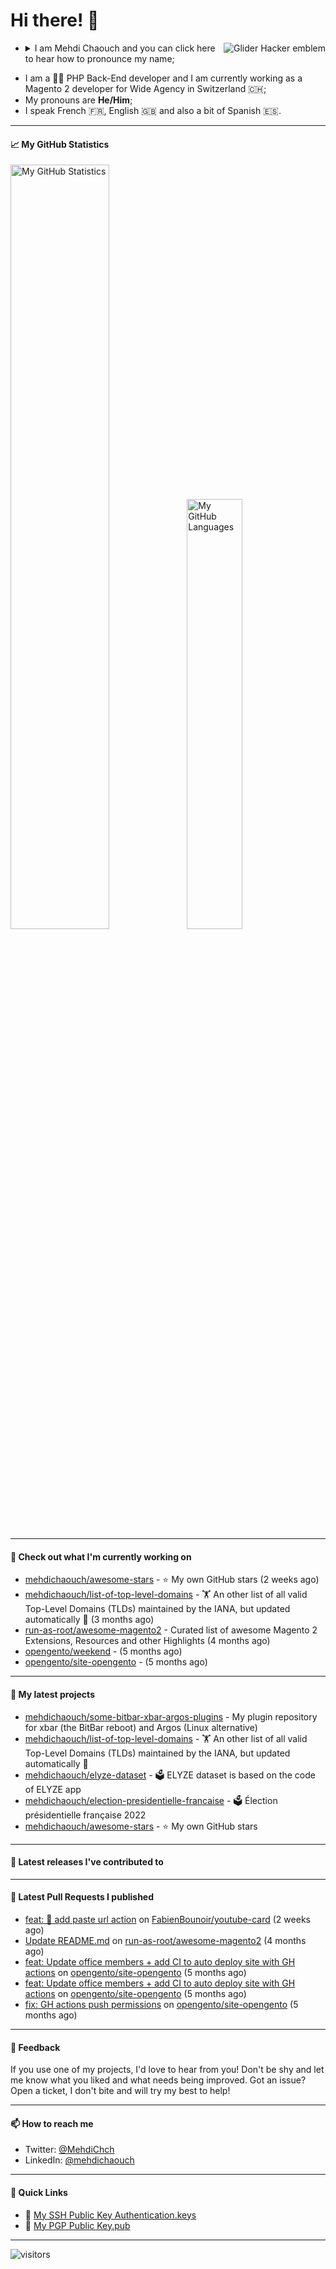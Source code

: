 # Hi there! 👋

<a href="#"><img align="right" title="Glider Hacker emblem" alt="Glider Hacker emblem" src="https://www.mediawiki.org/w/index.php?title=Special:Redirect/file/Glider.svg&width=140&height=140"></a>

- <details>
    <summary>I am Mehdi Chaouch and you can click here to hear how to pronounce my name;</summary>

    https://user-images.githubusercontent.com/861701/137650876-14f45303-cd42-4c4e-a172-a80abc8aa627.mp4
</details>

- I am a 👨‍💻 PHP Back-End developer and I am currently working as a Magento 2 developer for Wide Agency in Switzerland 🇨🇭;
- My pronouns are **He/Him**;
- I speak French 🇫🇷, English 🇬🇧 and also a bit of Spanish 🇪🇸.

---

#### 📈 My GitHub Statistics

<img alt="My GitHub Statistics" src="https://github-readme-stats.vercel.app/api?username=mehdichaouch&show_icons=true&count_private=true&theme=dark&hide_title=false&hide_border=true" width="56%" height="56%" /><img alt="My GitHub Languages" src="https://github-readme-stats.vercel.app/api/top-langs/?username=mehdichaouch&layout=compact&langs_count=10&theme=dark&hide_title=true&hide_border=true" width="42%" height="42%" />

---

#### 👷 Check out what I'm currently working on

- [mehdichaouch/awesome-stars](https://github.com/mehdichaouch/awesome-stars) - ⭐ My own GitHub stars (2 weeks ago)
- [mehdichaouch/list-of-top-level-domains](https://github.com/mehdichaouch/list-of-top-level-domains) - 🏋️ An other list of all valid Top-Level Domains (TLDs) maintained by the IANA, but updated automatically 🎉 (3 months ago)
- [run-as-root/awesome-magento2](https://github.com/run-as-root/awesome-magento2) - Curated list of awesome Magento 2 Extensions, Resources and other Highlights (4 months ago)
- [opengento/weekend](https://github.com/opengento/weekend) -  (5 months ago)
- [opengento/site-opengento](https://github.com/opengento/site-opengento) -  (5 months ago)

---

#### 🌱 My latest projects

- [mehdichaouch/some-bitbar-xbar-argos-plugins](https://github.com/mehdichaouch/some-bitbar-xbar-argos-plugins) - My plugin repository for xbar (the BitBar reboot) and Argos (Linux alternative)
- [mehdichaouch/list-of-top-level-domains](https://github.com/mehdichaouch/list-of-top-level-domains) - 🏋️ An other list of all valid Top-Level Domains (TLDs) maintained by the IANA, but updated automatically 🎉
- [mehdichaouch/elyze-dataset](https://github.com/mehdichaouch/elyze-dataset) - 🗳️ ELYZE dataset is based on the code of ELYZE app
- [mehdichaouch/election-presidentielle-francaise](https://github.com/mehdichaouch/election-presidentielle-francaise) - 🗳️  Élection présidentielle française 2022
- [mehdichaouch/awesome-stars](https://github.com/mehdichaouch/awesome-stars) - ⭐ My own GitHub stars

---

#### 🔭 Latest releases I've contributed to


---

#### 🔨 Latest Pull Requests I published

- [feat: 🤘 add paste url action](https://github.com/FabienBounoir/youtube-card/pull/1) on [FabienBounoir/youtube-card](https://github.com/FabienBounoir/youtube-card) (2 weeks ago)
- [Update README.md](https://github.com/run-as-root/awesome-magento2/pull/115) on [run-as-root/awesome-magento2](https://github.com/run-as-root/awesome-magento2) (4 months ago)
- [feat: Update office members &#43; add CI to auto deploy site with GH actions](https://github.com/opengento/site-opengento/pull/50) on [opengento/site-opengento](https://github.com/opengento/site-opengento) (5 months ago)
- [feat: Update office members &#43; add CI to auto deploy site with GH actions](https://github.com/opengento/site-opengento/pull/48) on [opengento/site-opengento](https://github.com/opengento/site-opengento) (5 months ago)
- [fix: GH actions push permissions](https://github.com/opengento/site-opengento/pull/47) on [opengento/site-opengento](https://github.com/opengento/site-opengento) (5 months ago)

---

#### 💬 Feedback

If you use one of my projects, I'd love to hear from you! Don't be shy and let me know what you liked
and what needs being improved. Got an issue? Open a ticket, I don't bite and will try my best to help!

---

#### 📫 How to reach me

- Twitter: [@MehdiChch](https://www.twitter.com/MehdiChch/)
- LinkedIn: [@mehdichaouch](https://www.linkedin.com/in/mehdichaouch/)

---

#### 🔗 Quick Links

- 🔐  [My SSH Public Key Authentication.keys](https://github.com/mehdichaouch.keys)
- 🔐  [My PGP Public Key.pub](https://gist.githubusercontent.com/mehdichaouch/mehdichaouch.pub)

---

![visitors](https://visitor-badge.laobi.icu/badge?page_id=mehdichaouch)
